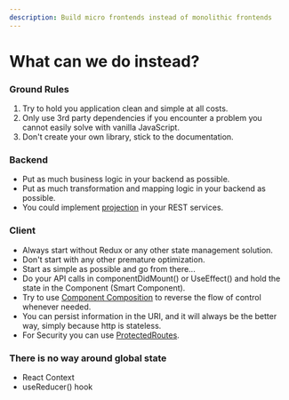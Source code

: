 ```yaml
---
description: Build micro frontends instead of monolithic frontends
---
```


# What can we do instead?

### Ground Rules

1. Try to hold you application clean and simple at all costs.
2. Only use 3rd party dependencies if you encounter a problem you cannot easily solve with vanilla JavaScript.
3. Don't create your own library, stick to the documentation.

### Backend

* Put as much business logic in your backend as possible.
* Put as much transformation and mapping logic in your backend as possible.
* You could implement [projection](https://jsonapi.org/format/#fetching-sparse-fieldsets) in your REST services.

### Client

* Always start without Redux or any other state management solution.
* Don't start with any other premature optimization.
* Start as simple as possible and go from there...
* Do your API calls in componentDidMount\(\) or UseEffect\(\) and hold the state in the Component \(Smart Component\).
* Try to use [Component Composition](https://reactjs.org/docs/composition-vs-inheritance.html) to reverse the flow of control whenever needed.
* You can persist information in the URI, and it will always be the better way, simply because http is stateless.
* For Security you can use [ProtectedRoutes](https://reacttraining.com/react-router/native/example/auth-workflow).

### There is no way around global state

* React Context
* useReducer\(\) hook

